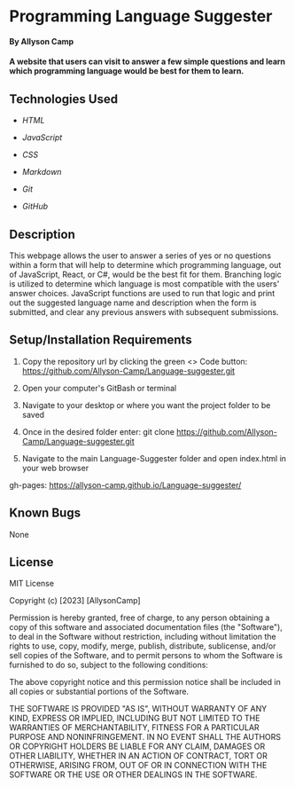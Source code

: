 # Programming Language Suggester

#### By Allyson Camp

#### A website that users can visit to answer a few simple questions and learn which programming language would be best for them to learn.

## Technologies Used

-   _HTML_

-   _JavaScript_

-   _CSS_

-   _Markdown_

-   _Git_

-   _GitHub_

## Description

This webpage allows the user to answer a series of yes or no questions within a form that will help to determine which programming language, out of JavaScript, React, or C#, would be the best fit for them. Branching logic is utilized to determine which language is most compatible with the users' answer choices. JavaScript functions are used to run that logic and print out the suggested language name and description when the form is submitted, and clear any previous answers with subsequent submissions.

## Setup/Installation Requirements

1. Copy the repository url by clicking the green <> Code button: https://github.com/Allyson-Camp/Language-suggester.git

2. Open your computer's GitBash or terminal

3. Navigate to your desktop or where you want the project folder to be saved

4. Once in the desired folder enter: git clone https://github.com/Allyson-Camp/Language-suggester.git

5. Navigate to the main Language-Suggester folder and open index.html in your web browser

gh-pages: https://allyson-camp.github.io/Language-suggester/

## Known Bugs

None

## License

MIT License

Copyright (c) [2023] [AllysonCamp]

Permission is hereby granted, free of charge, to any person obtaining a copy
of this software and associated documentation files (the "Software"), to deal
in the Software without restriction, including without limitation the rights
to use, copy, modify, merge, publish, distribute, sublicense, and/or sell
copies of the Software, and to permit persons to whom the Software is
furnished to do so, subject to the following conditions:

The above copyright notice and this permission notice shall be included in all
copies or substantial portions of the Software.

THE SOFTWARE IS PROVIDED "AS IS", WITHOUT WARRANTY OF ANY KIND, EXPRESS OR
IMPLIED, INCLUDING BUT NOT LIMITED TO THE WARRANTIES OF MERCHANTABILITY,
FITNESS FOR A PARTICULAR PURPOSE AND NONINFRINGEMENT. IN NO EVENT SHALL THE
AUTHORS OR COPYRIGHT HOLDERS BE LIABLE FOR ANY CLAIM, DAMAGES OR OTHER
LIABILITY, WHETHER IN AN ACTION OF CONTRACT, TORT OR OTHERWISE, ARISING FROM,
OUT OF OR IN CONNECTION WITH THE SOFTWARE OR THE USE OR OTHER DEALINGS IN THE
SOFTWARE.
